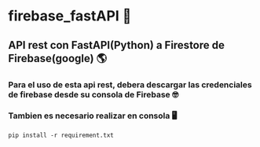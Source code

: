 # firebase_fastAPI 🚀
## API rest con FastAPI(Python) a Firestore de Firebase(google) 🌎

### Para el uso de esta api rest, debera descargar las credenciales de firebase desde su consola de Firebase 🤓

### Tambien es necesario realizar en consola 🖥
```
pip install -r requirement.txt
```
